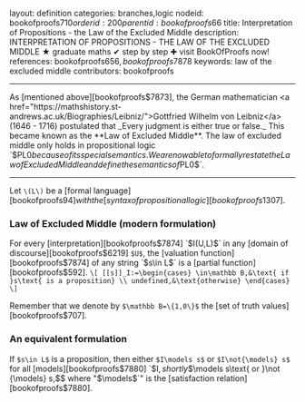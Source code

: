 layout: definition
categories: branches,logic
nodeid: bookofproofs$710
orderid: 200
parentid: bookofproofs$66
title: Interpretation of Propositions - the Law of the Excluded Middle
description: INTERPRETATION OF PROPOSITIONS - THE LAW OF THE EXCLUDED MIDDLE ★ graduate maths ✔ step by step ✚ visit BookOfProofs now!
references: bookofproofs$656,bookofproofs$7878
keywords: law of the excluded middle
contributors: bookofproofs


---
As [mentioned above][bookofproofs$7873], the German mathematician <a href="https://mathshistory.st-andrews.ac.uk/Biographies/Leibniz/">Gottfried Wilhelm von Leibniz</a> (1646 - 1716) postulated that _Every judgment is either true or false._ This became known as the **Law of Excluded Middle**. The law of excluded middle only holds in propositional logic `$PL0$` because of its special semantics. We are now able to formally restate the Law of Excluded Middle and define the semantics of `$PL0$`.

---

Let `\(L\)` be a [formal language][bookofproofs$94] with the [syntax of propositional logic][bookofproofs$1307].
### Law of Excluded Middle (modern formulation)

For every [interpretation][bookofproofs$7874] `$I(U,L)$` in any [domain of discourse][bookofproofs$6219] `$U$`, the  [valuation function][bookofproofs$7874] of any string `$s\in L$` is a [partial function][bookofproofs$592].
`\[
[[s]]_I:=\begin{cases}
\in\mathbb B,&\text{ if }s\text{ is a proposition} \\
undefined,&\text{otherwise}
\end{cases}
\]`

Remember that we denote by `$\mathbb B=\{1,0\}$` the [set of truth values][bookofproofs$707].
### An equivalent formulation 

If `$s\in L$` is a proposition, then either `$I\models s$`  or `$I\not{\models} s$` for all [models][bookofproofs$7880] `$I$`, 
shortly `$$\models s\text{ or }\not {\models} s,$$` where "`$\models$`" is the [satisfaction relation][bookofproofs$7880].

